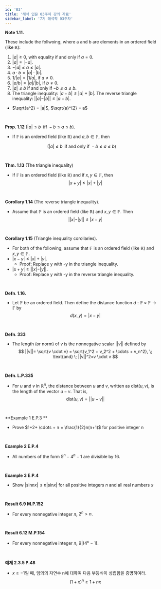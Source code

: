 ```yaml
---
id: '03'
title: '해석 입문 03주차 강의 자료'
sidebar_label: '7기 해석학 03주차'
---
```

<link rel="stylesheet" href="https://cdn.jsdelivr.net/npm/katex@0.11.1/dist/katex.min.css" />

**Note 1.11.**

These include the follwoing, where a and b are elements in an ordered field (like $\mathbb{R}$):

1. $|a| \geq 0$, with equality if and only if $a = 0$.  
2. $|a| = |-a|$.  
3. $-|a| \leq a \leq |a|$.  
4. $a \cdot b = |a| \cdot |b|$.  
5. $1/|a|=|1/a|$, if $a \neq 0$.
6. $|a/b|=|a|/|b|$, if $b \neq 0$.
7. $|a| \leq b$ if and only if $-b \leq a \leq b$.
8. The triangle inequality: $|a+b| \leq |a| + |b|$.
The reverse triangle inequality: $||a|-|b|| \leq |a-b|$.
- $\sqrt{a^2} = |a|$, $\sqrt{a}^{2} = a$


<br/>

**Prop. 1.12** $(|a| \leq b \;\; \text{iff} \; -b \leq a \leq b)$.

- If $\mathbb{F}$ is an ordered field (like $\mathbb{R}$) and $a,b \in \mathbb{F}$, then

$$
(|a| \leq b \;\; \text{if and only if} \; -b \leq a \leq b)
$$


<br/>

**Thm. 1.13** (The triangle inequality)

- If $\mathbb{F}$ is an ordered field (like $\mathbb{R}$) and if $x,y \in \mathbb{F}$, then
$$
|x+y| \leq |x|+|y|
$$

<br/>

**Corollary 1.14** (The reverse triangle inequality).

- Assume that $\mathbb{F}$ is an ordered field (like $\mathbb{R}$) and $x,y \in \mathbb{F}$. 
Then
$$
||x|-|y|| \leq |x-y|
$$

<br/>

**Corollary 1.15** (Triangle inequality corollaries).

- For both of the following, assume that $\mathbb{F}$ is an ordered field (like $\mathbb{R}$) 
and $x,y \in \mathbb{F}$.
- $|x-y| \leq |x|+|y|$.
  - Proof: Replace y with -y in the triangle inequality.
- $|x+y| \geq ||x|-|y||$.
  - Proof: Replace y with -y in the reverse triangle inequality.


<br/>

**Defn. 1.16.** 
- Let $\mathbb{F}$ be an ordered field. Then define the distance function 
$d: \mathbb{F} \times \mathbb{F} \to \mathbb{F}$ by
$$
d(x,y)=|x-y|
$$

<br/>

**Defn. 333**

- The length (or norm) of $v$ is the nonnegative scalar $||v||$ defined by
$$
||v||= \sqrt{v \cdot v} = \sqrt{v_1^2 + v_2^2 + \cdots + v_n^2}, \; \text{and} \; ||v||^2=v \cdot v
$$

<br/>

**Defn. L.P.335**

- For $u$ and $v$ in $\mathbb{R}^n$, the distance between $u$ and $v$, written as dist$(u,v)$, 
is the length of the vector $u-v$. That is,
$$
\text{dist}(u,v)=||u-v||
$$


<br/>

**Example 1 E.P.3 **

- Prove $1+2+ \cdots + n = \frac{1}{2}n(n+1)$ for positive integer n


<br/>

**Example 2 E.P.4**

- All numbers of the form $5^n - 4^n - 1$ are divisible by 16.


<br/>

**Example 3 E.P.4**

- Show $|\text{sin}nx| \leq n|\text{sin}x|$ for all positive integers $n$ and all 
real numbers $x$


<br/>

**Result 6.9 M.P.152**

- For every nonnegative integer $n$, $2^n > n$.


<br/>

**Result 6.12 M.P.154**

- For every nonnegative integer $n$, $9|(4^n - 1)$.


<br/>

**예제 2.3.5 P.48**

- $x \geq -1$일 때, 임의의 자연수 n에 대하여 다음 부등식이 성립함을 증명하여라.
$$
(1+x)^n \geq 1+nx
$$